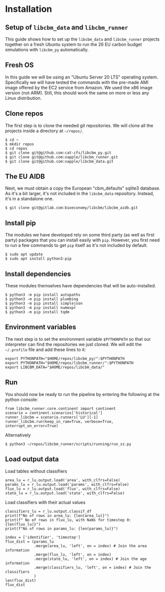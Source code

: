 # Installation

## Setup of `libcbm_data` and `libcbm_runner`

This guide shows how to set up the `libcbm_data` and `libcbm_runner` projects together on a fresh Ubuntu system to run the 26 EU carbon budget simulations with `libcbm_py` automatically.

## Fresh OS

In this guide we will be using an "Ubuntu Server 20 LTS" operating system. Specifically we will have tested the commands with the pre-made AMI image offered by the EC2 service from Amazon. We used the x86 image version (not ARM). Still, this should work the same on more or less any Linux distribution.

## Clone repos

The first step is to clone the needed git repositories. We will clone all the projects inside a directory at `~/repos/`.

    $ cd ~
    $ mkdir repos
    $ cd repos
    $ git clone git@github.com:cat-cfs/libcbm_py.git
    $ git clone git@github.com:xapple/libcbm_runner.git
    $ git clone git@github.com:xapple/libcbm_data.git

## The EU AIDB

Next, we must obtain a copy the European "cbm_defaults" sqlite3 database. As it's a bit larger, it's not included in the `libcbm_data` repository. Instead, it's in a standalone one.

    $ git clone git@gitlab.com:bioeconomy/libcbm/libcbm_aidb.git

## Install pip

The modules we have developed rely on some third party (as well as first party) packages that you can install easily with `pip`. However, you first need to run a few commands to get `pip` itself as it's not included by default.

    $ sudo apt update
    $ sudo apt install python3-pip

## Install dependencies

These modules themselves have dependencies that will be auto-installed.

    $ python3 -m pip install autopaths
    $ python3 -m pip install plumbing
    $ python3 -m pip install simplejson
    $ python3 -m pip install numexpr
    $ python3 -m pip install tqdm

## Environment variables

The next step is to set the environment variable `$PYTHONPATH` so that our interpreter can find the repositories we just cloned. We will edit the `~/.profile` file and add these lines to it:

    export PYTHONPATH="$HOME/repos/libcbm_py/":$PYTHONPATH
    export PYTHONPATH="$HOME/repos/libcbm_runner/":$PYTHONPATH
    export LIBCBM_DATA="$HOME/repos/libcbm_data/"

## Run

You should now be ready to run the pipeline by entering the following at the python 
console:

    from libcbm_runner.core.continent import continent
    scenario = continent.scenarios['historical']
    runner_libcbm = scenario.runners['LU'][-1]
    runner_libcbm.run(keep_in_ram=True, verbose=True, interrupt_on_error=True)

Alternatively

    $ python3 ~/repos/libcbm_runner/scripts/running/run_zz.py


## Load output data

Load tables without classifiers

    area_lu = r_lu.output.load('area', with_clfrs=False)
    params_lu = r_lu.output.load('params', with_clfrs=False)
    flux_lu = r_lu.output.load('flux', with_clfrs=False)
    state_lu = r_lu.output.load('state', with_clfrs=False)

Load classifiers with their actual values

    classifiers_lu = r_lu.output.classif_df
    print(f"No of rows in area_lu: {len(area_lu)}")
    print(f" No of rows in flux_lu, with NaNs for timestep 0: {len(flux_lu)}")
    print(f"No of rows in params_lu: {len(params_lu)}")

    index = ['identifier', 'timestep']
    flux_dist = (params_lu
                 .merge(area_lu, 'left', on = index) # Join the area information
                 .merge(flux_lu, 'left', on = index)
                 .merge(state_lu, 'left', on = index) # Join the age information
                 .merge(classifiers_lu, 'left', on = index) # Join the classifiers
                 )
    len(flux_dist)
    flux_dist

